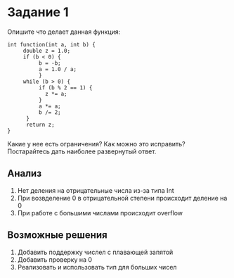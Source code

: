 # Задание 1

Опишите что делает данная функция:
```
int function(int a, int b) {
     double z = 1.0;
     if (b < 0) {
          b = -b;
          a = 1.0 / a;
          }
     while (b > 0) {
          if (b % 2 == 1) {
            z *= a;
          }
          a *= a;
          b /= 2;
      }
      return z;
}
```

Какие у нее есть ограничения? Как можно это исправить? Постарайтесь дать наиболее развернутый ответ.

## Анализ
1. Нет деления на отрицательные числа из-за типа Int
2. При возвделение 0 в отрицательной степени происходит деление на 0
3. При работе с большими числами происходит overflow

## Возможные решения

1. Добавить поддержку числел с плавающей запятой
2. Добавить проверку на 0
3. Реализовать и использовать тип для больших чисел
